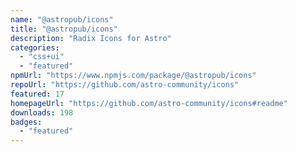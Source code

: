 ```yaml
---
name: "@astropub/icons"
title: "@astropub/icons"
description: "Radix Icons for Astro"
categories:
  - "css+ui"
  - "featured"
npmUrl: "https://www.npmjs.com/package/@astropub/icons"
repoUrl: "https://github.com/astro-community/icons"
featured: 17
homepageUrl: "https://github.com/astro-community/icons#readme"
downloads: 198
badges:
  - "featured"
---
```

